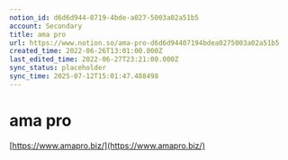 ```yaml
---
notion_id: d6d6d944-0719-4bde-a027-5003a02a51b5
account: Secondary
title: ama pro
url: https://www.notion.so/ama-pro-d6d6d94407194bdea0275003a02a51b5
created_time: 2022-06-26T13:01:00.000Z
last_edited_time: 2022-06-27T23:21:00.000Z
sync_status: placeholder
sync_time: 2025-07-12T15:01:47.488498
---
```

# ama pro

[https://www.amapro.biz/](https://www.amapro.biz/)